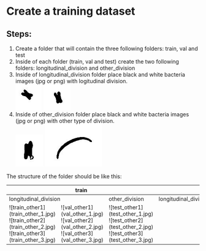 # Create a training dataset

## Steps:
1. Create a folder that will contain the three following folders: train, val and test
2. Inside of each folder (train, val and test) create the two following folders: longitudinal_division and other_division
3. Inside of longitudinal_division folder place black and white bacteria images (jpg or png) with logitudinal division.<br>
![longitudinal1](longdiv_train_55.jpg) ![longitudinal2](longdiv_train_72.jpg)
4. Inside of other_division folder place black and white bacteria images (jpg or png) with other type of division.<br>
![other1](other_1.jpg) ![other2](other_2.jpg)

The structure of the folder should be like this:<br>

<table>
  <thead>
    <tr>
      <th colspan=4>train</th>
      <th colspan=4>val</th>
      <th colspan=4>test</th>
    </tr>
  </thead>
  <tbody>
    <tr>
      <td colspan=2>longitudinal_division</td>
      <td colspan=2>other_division</td>
      <td colspan=2>longitudinal_division</td>
      <td colspan=2>other_division</td>
      <td colspan=2>longitudinal_division</td>
      <td colspan=2>other_division</td>
    </tr>
      <td>![train_other1](train_other_1.jpg) ![train_other2](train_other_2.jpg) ![train_other3](train_other_3.jpg)</td>
      <td>![val_other1](val_other_1.jpg) ![val_other2](val_other_2.jpg) ![val_other3](val_other_3.jpg)</td>
      <td>![test_other1](test_other_1.jpg) ![test_other2](test_other_2.jpg) ![test_other3](test_other_3.jpg)</td>
    <tr>
    </tr>
  </tbody>
</table>
